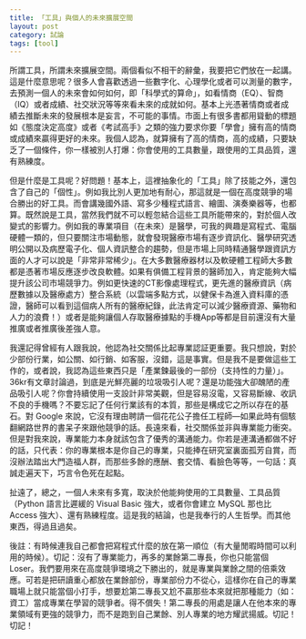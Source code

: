 ```yaml
---
title: 「工具」與個人的未來擴展空間
layout: post
category: 試論
tags: [tool]
---
```

所謂工具，所謂未來擴展空間。兩個看似不相干的辭彙，我要把它們放在一起講。這是什麼意思呢？很多人會喜歡透過一些數字化、心理學化或者可以測量的數字，去預測一個人的未來會如何如何，即「科學式的算命」，如看情商（EQ）、智商（IQ）或者成績、社交狀況等等來看未來的成就如何。基本上光憑著情商或者成績去推斷未來的發展根本是妄言，不可能的事情。市面上有很多書都用聳動的標題如《態度決定高度》或者《考試高手》之類的強力要求你要「學會」擁有高的情商或成績來贏得更好的未來。我個人認為，就算擁有了高的情商，高的成績，只要缺乏了一個條件，你一樣被別人打爆：你會使用的工具數量，跟使用的工具品質，還有熟練度。

但是什麼是工具呢？好問題！基本上，這裡抽象化的「工具」除了技能之外，還包含了自己的「個性」。例如我比別人更加地有耐心，那這就是一個在高度競爭的場合勝出的好工具。而會講幾國外語、寫多少種程式語言、繪圖、演奏樂器等，也都算。既然說是工具，當然我們就不可以輕忽結合這些工具所能帶來的，對於個人改變式的影響力。例如我的專業項目（在未來）是醫學，可我的興趣是寫程式、電腦硬體一類的，但只要關注市場動態，就會發現醫療市場有逐步資訊化、醫學研究透明公開以及病歷電子化、個人資訊整合的趨勢，但是市場上同時精通醫學跟資訊方面的人才可以說是「非常非常稀少」。在大多數醫療器材以及軟硬體工程師大多數都是憑著市場反應逐步改良軟體。如果有俱備工程背景的醫師加入，肯定能夠大幅提升該公司市場競爭力。例如更快速的CT影像處理程式，更先進的醫療資訊（病歷數據以及醫療處方）整合系統（以雲端多點方式，以健保卡為進入資料庫的憑證，醫師可以看到這個病人所有的醫療紀錄，此法肯定可以減少醫療資源、藥物和人力的浪費！）或者是能夠讓個人存取醫療據點的手機App等都是目前還沒有大量推廣或者推廣後差強人意。

我還記得曾經有人跟我說，他認為社交關係比起專業認証更重要。我只想說，對於少部份行業，如公關、如行銷、如客服，沒錯，這是事實。但是我不是要做這些工作的，或者說，我認為這些東西只是「產業鍊最後的一部份（支持性的力量）」。36kr有文章討論過，到底是光鮮亮麗的垃圾吸引人呢？還是功能強大卻醜陋的產品吸引人呢？你會持續使用一支設計非常美觀，但是容易沒電，又容易斷線、收訊不良的手機嗎？不要忘記了任何行業該有的本質，那些是構成它之所以存在的基石。對 Google 來說，它沒有理由聘請一個花花公子擔任工程師—如果此時有個駭翻網路世界的書呆子來跟他競爭的話。長遠來看，社交關係並非與專業能力衝突。但是對我來說，專業能力本身就該包含了優秀的溝通能力。你若是連溝通都做不好的話，只代表：你的專業根本是你自己的專業，只能捧在研究室裏面孤芳自賞，而沒辦法踏出大門造福人群，而那些多餘的應酬、套交情、看臉色等等，一句話：真誠走遍天下，巧言令色死在起點。

扯遠了，總之，一個人未來有多寬，取決於他能夠使用的工具數量、工具品質（Python 語言比遲緩的 Visual Basic 強大，或者你會建立 MySQL 那也比 Access 強大）、還有熟練程度。這是我的結論，也是我奉行的人生哲學。而其他東西，得過且過矣。

後註：有時候連我自己都會把寫程式什麼的放在第一順位（有大量閒暇時間可以利用的時候）。切記：沒有了專業能力，再多的業餘第二專長，你也只能當個Loser。我們要用來在高度競爭環境之下勝出的，就是專業與業餘之間的倍乘效應。可若是把研讀重心都放在業餘部份，專業部份力不從心，這樣你在自己的專業職場上就只能當個小打手，想要尬第二專長又尬不贏那些本來就把那種能力（如：資工）當成專業在學習的競爭者。得不償失！第二專長的用處是讓人在他本來的專業領域有更強的競爭力，而不是跑到自己業餘、別人專業的地方耀武揚威。切記！切記！
